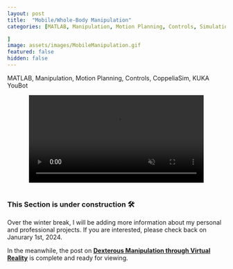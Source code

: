 ```yaml
---
layout: post
title:  "Mobile/Whole-Body Manipulation"
categories: [MATLAB, Manipulation, Motion Planning, Controls, Simulation, Wheeled Locomotion, CoppeliaSim, KUKA YouBot, Data Structures

]
image: assets/images/MobileManipulation.gif
featured: false
hidden: false
---
```


MATLAB, Manipulation, Motion Planning, Controls, CoppeliaSim, KUKA YouBot

<div align="center">
<video width="80%" controls loop autoplay muted>
    <source src="https://github.com/GogiPuttar/adityanairswebsite.github.io/assets/59332714/a663013e-a913-4e6c-8d2e-881ea00691ce" type="video/mp4">
</video>
</div>

<br>

### This Section is under construction 🛠️
Over the winter break, I will be adding more information about my personal and professional projects. 
If you are interested, please check back on Janurary 1st, 2024.

In the meanwhile, the post on [**Dexterous Manipulation through Virtual Reality**](https://adityanairs.website/DexterousManipulationThroughVR/) is complete and ready for viewing.



